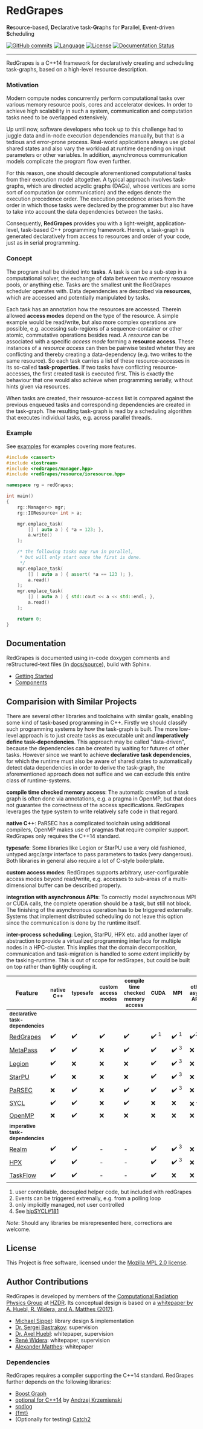 # RedGrapes
**Re**source-based, **D**eclarative task-**Gra**phs for **P**arallel, **E**vent-driven **S**cheduling

[![GitHub commits](https://img.shields.io/github/commits-since/ComputationalRadiationPhysics/redGrapes/v0.1.0/dev.svg)](https://GitHub.com/ComputationalRadiationPhysics/redGrapes/commit/)
[![Language](https://img.shields.io/badge/language-C%2B%2B14-orange)](https://isocpp.org/)
[![License](https://img.shields.io/badge/license-MPL--2.0-blue.svg)](https://www.mozilla.org/en-US/MPL/2.0/)
[![Documentation Status](https://readthedocs.org/projects/redgrapes/badge/?version=dev)](https://redgrapes.readthedocs.io/en/dev/?badge=dev)

<hr>

RedGrapes is a C++14 framework for declaratively creating and scheduling task-graphs, based on a high-level resource description.

### Motivation

Modern compute nodes concurrently perform computational tasks over various memory resource pools, cores and accelerator devices.
In order to achieve high scalability in such a system, communication and computation tasks need to be overlapped extensively.

Up until now, software developers who took up to this challenge had to juggle data and in-node execution dependencies manually, but that is a tedious and error-prone process.
Real-world applications always use global shared states and also vary the workload at runtime depending on input parameters or other variables. In addition, asynchronous communication models complicate the program flow even further.

For this reason, one should decouple aforementioned computational tasks from their execution model altogether.
A typical approach involves task-graphs, which are directed acyclic graphs (DAGs), whose vertices are some sort of computation (or communication) and the edges denote the execution precedence order.
The execution precedence arises from the order in which those tasks were declared by the programmer but also have to take into account the data dependencies between the tasks.

Consequently, **RedGrapes** provides you with a light-weight, application-level, task-based C++ programming framework.
Herein, a task-graph is generated declaratively from access to resources and order of your code, just as in serial programming.

### Concept

The program shall be divided into **tasks**.
A task is can be a sub-step in a computational solver, the exchange of data between two memory resource pools, or anything else.
Tasks are the smallest unit the RedGrapes scheduler operates with.
Data dependencies are described via **resources**, which are accessed and potentially manipulated by tasks.

Each task has an annotation how the resources are accessed.
Therein allowed **access modes** depend on the type of the resource.
A simple example would be read/write, but also more complex operations are possible, e.g. accessing sub-regions of a sequence-container or other atomic, commutative operations besides read.
A *resource* can be associated with a specific *access mode* forming a **resource access**. These instances of a *resource access* can then be pairwise tested wheter they are conflicting and thereby creating a data-dependency (e.g. two writes to the same resource).
So each task carries a list of these resource-accesses in its so-called **task-properties**.
If two tasks have conflicting resource-accesses, the first created task is executed first.
This is exactly the behaviour that one would also achieve when programming serially, without hints given via resources.

When tasks are created, their resource-access list is compared against the previous enqueued tasks and corresponding dependencies are created in the task-graph.
The resulting task-graph is read by a scheduling algorithm that executes individual tasks, e.g. across parallel threads.

### Example

See [examples](examples) for examples covering more features.

```cpp
#include <cassert>
#include <iostream>
#include <redGrapes/manager.hpp>
#include <redGrapes/resource/ioresource.hpp>

namespace rg = redGrapes;

int main()
{
    rg::Manager<> mgr;
    rg::IOResource< int > a;

    mgr.emplace_task(
        [] ( auto a ) { *a = 123; },
        a.write()
    );

    /* the following tasks may run in parallel,
	 * but will only start once the first is done.
	 */
    mgr.emplace_task(
        [] ( auto a ) { assert( *a == 123 ); },
        a.read()
    );
    mgr.emplace_task(
        [] ( auto a ) { std::cout << a << std::endl; },
        a.read()
    );

    return 0;
}
```

## Documentation

RedGrapes is documented using in-code doxygen comments and reStructured-text files (in [docs/source](docs/source)), build with Sphinx.

* [Getting Started](docs/source/tutorial/index.rst)
* [Components](docs/source/components.rst)

## Comparision with Similar Projects

There are several other libraries and toolchains with similar goals, enabling some kind of task-based programming in C++.
Firstly we should classify such programming systems by how the task-graph is built.
The more low-level approach is to just create tasks as executable unit and **imperatively define task-dependencies**.
This approach may be called "data-driven", because the dependencies can be created by waiting for futures of other tasks. <!--, so basically it is an implementation of an async scheduler.-->
However since we want to achieve **declarative task dependencies**, for which the runtime must also be aware of shared states to automatically detect data dependencies in order to derive the task-graph, the aforementioned approach does not suffice and we can exclude this entire class of runtime-systems.

**compile time checked memory access**: The automatic creation of a task graph is often done via annotations, e.g. a pragma in OpenMP, but that does not guarantee the correctness of the access specifications. RedGrapes leverages the type system to write relatively safe code in that regard.

**native C++**: PaRSEC has a complicated toolchain using additional compilers, OpenMP makes use of pragmas that require compiler support. RedGrapes only requires the C++14 standard.

**typesafe**: Some libraries like Legion or StarPU use a very old fashioned, untyped argc/argv interface to pass parameters to tasks (very dangerous). Both libraries in general also require a lot of C-style boilerplate.

**custom access modes**: RedGrapes supports arbitrary, user-configurable access modes beyond read/write, e.g. accesses to sub-areas of a multi-dimensional buffer can be described properly.

**integration with asynchronous APIs**: To correctly model asynchronous MPI or CUDA calls, the complete operation should be a task, but still not block. The finishing of the asynchronous operation has to be triggered externally. Systems that implement distributed scheduling do not leave this option since the communication is done by the runtime itself.

**inter-process scheduling**: Legion, StarPU, HPX etc. add another layer of abstraction to provide a virtualized programming interface for multiple nodes in a HPC-cluster. This implies that the domain decomposition, communication and task-migration is handled to some extent implicitly by the tasking-runtime. This is out of scope for redGrapes, but could be built on top rather than tightly coupling it.

| **Feature**                                                               | <sup>native C++</sup> | <sup>typesafe</sup> | <sup>custom access modes</sup> | <sup>compile time checked memory access</sup> | <sup>CUDA<sup>                  | <sup>&nbsp;MPI&nbsp;</sub>      | <sup>other async APIs</sup>    | <sup>inter-process scheduling</sup> |
|---------------------------------------------------------------------------|-----------------------|---------------------|--------------------------------|-----------------------------------------------|---------------------------------|---------------------------------|--------------------------------|-------------------------------------|
| <sup>**declarative task-dependencies**</sup>                              |                       |                     |                                |                                               |                                 |                                 |                                |                                     |
| [RedGrapes](https://github.com/ComputationalRadiationPhysics/redGrapes)   | :heavy_check_mark:    | :heavy_check_mark:  | :heavy_check_mark:             | :heavy_check_mark:                            | :heavy_check_mark: <sup>1</sup> | :heavy_check_mark: <sup>1</sup> | :heavy_check_mark:<sup>2</sup> | :x:                                 |
| [MetaPass](http://www.jlifflander.com/papers/meta-espm2016.pdf)           | :heavy_check_mark:    | :heavy_check_mark:  | :x:                            | :heavy_check_mark:                            | :heavy_check_mark:              | :heavy_check_mark: <sup>3</sup> | :x:                            | :heavy_check_mark:                  |
| [Legion](https://legion.stanford.edu/)                                    | :heavy_check_mark:    | :x:                 | :x:                            | :x:                                           | :heavy_check_mark:              | :heavy_check_mark: <sup>3</sup> | :x:                            | :heavy_check_mark:                  |
| [StarPU](http://runtime.bordeaux.inria.fr/StarPU/)                        | :heavy_check_mark:    | :x:                 | :x:                            | :x:                                           | :heavy_check_mark:              | :heavy_check_mark: <sup>3</sup> | :x:                            | :heavy_check_mark:                  |
| [PaRSEC](http://icl.cs.utk.edu/parsec/)                                   | :x:                   | :heavy_check_mark:  | :x:                            | :heavy_check_mark:                            | :heavy_check_mark:              | :heavy_check_mark: <sup>3</sup> | :x:                            | :heavy_check_mark:                  |
| [SYCL](https://www.khronos.org/sycl/)                                     | :heavy_check_mark:    | :heavy_check_mark:  | :x:                            | :heavy_check_mark:                            | :x:                             | :x:                             | :x: <sup>4</sup>               | :x:                                 |
| [OpenMP](https://www.openmp.org/)                                         | :x:                   | :heavy_check_mark:  | :x:                            | :x:                                           | :x:                             | :x:                             | :x:                            | :x:                                 |
| <sup>**imperative task-dependencies**</sup>                               |                       |                     |                                |                                               |                                 |                                 |                                |                                     |
| [Realm](http://theory.stanford.edu/~aiken/publications/papers/pact14.pdf) | :heavy_check_mark:    | :heavy_check_mark:  | -                              | -                                             | :heavy_check_mark:              | :heavy_check_mark: <sup>3</sup> | :x:                            | :heavy_check_mark:                  |
| [HPX](http://stellar.cct.lsu.edu/projects/hpx/)                           | :heavy_check_mark:    | :heavy_check_mark:  | -                              | -                                             | :heavy_check_mark:              | :heavy_check_mark: <sup>3</sup> | :x:                            | :heavy_check_mark:                  |
| [TaskFlow](https://taskflow.github.io/)                                   | :heavy_check_mark:    | :heavy_check_mark:  | -                              | -                                             | :heavy_check_mark:              | :x:                             | :x:                            | :x:                                 |

1. user controllable, decoupled helper code, but included with redGrapes
2. Events can be triggered extrenally, e.g. from a polling loop
3. only implicitly managed, not user controlled
4. See [hipSYCL#181](https://github.com/illuhad/hipSYCL/issues/181)

*Note*: Should any libraries be misrepresented here, corrections are welcome.


## License

This Project is free software, licensed under the [Mozilla MPL 2.0 license](LICENSE).

## Author Contributions

RedGrapes is developed by members of the [Computational Radiation Physics Group](https://hzdr.de/crp) at [HZDR](https://www.hzdr.de/).
Its conceptual design is based on a [whitepaper by A. Huebl, R. Widera, and A. Matthes (2017)](docs/2017_02_ResourceManagerDraft.pdf). 

* [Michael Sippel](https://github.com/michaelsippel): library design & implementation
* [Dr. Sergei Bastrakov](https://github.com/sbastrakov): supervision
* [Dr. Axel Huebl](https://github.com/ax3l): whitepaper, supervision
* [René Widera](https://github.com/psychocoderHPC): whitepaper, supervision
* [Alexander Matthes](https://github.com/theZiz): whitepaper


### Dependencies

RedGrapes requires a compiler supporting the C++14 standard.
RedGrapes further depends on the following libraries:

* [Boost Graph](https://www.boost.org/doc/libs/1_71_0/libs/graph/doc/)
* [optional for C++14](https://github.com/akrzemi1/Optional) by [Andrzej Krzemienski](https://github.com/akrzemi1)
* [spdlog](https://github.com/gabime/spdlog)
* [{fmt}](https://fmt.dev)
* (Optionally for testing) [Catch2](https://github.com/catchorg/Catch2)
